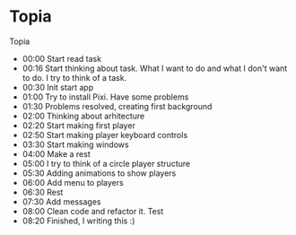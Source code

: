 # Topia
Topia

* 00:00 Start read task
* 00:16 Start thinking about task. What I want to do and what I don't want to do. I try to think of a task.
* 00:30 Init start app
* 01:00 Try to install Pixi. Have some problems
* 01:30 Problems resolved, creating first background
* 02:00 Thinking about arhitecture
* 02:20 Start making first player
* 02:50 Start making player keyboard controls
* 03:30 Start making windows
* 04:00 Make a rest
* 05:00 I try to think of a circle player structure
* 05:30 Adding animations to show players
* 06:00 Add menu to players
* 06:30 Rest
* 07:30 Add messages
* 08:00 Clean code and refactor it. Test
* 08:20 Finished, I writing this :)

